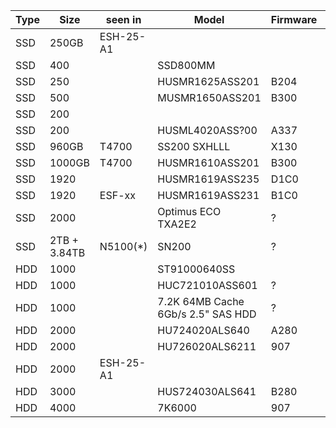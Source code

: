 



|Type|Size|seen in|Model|Firmware|P/N|
|--|--|--|--|--|--|
|SSD|250GB|ESH-25-A1||||
|SSD|400||SSD800MM||0B28588|
|SSD|250||HUSMR1625ASS201|B204||
|SSD|500||MUSMR1650ASS201|B300|0B32233|
|SSD|200||||0B28587|  
|SSD|200||HUSML4020ASS?00|A337|0B26577|
|SSD|960GB|T4700|SS200 SXHLLL|X130|0TS1397|
|SSD|1000GB|T4700|HUSMR1610ASS201|B300|0B32235|
|SSD|1920||HUSMR1619ASS235|D1C0|0B32297|
|SSD|1920|ESF-xx|HUSMR1619ASS231|B1C0||
|SSD|2000||Optimus ECO TXA2E2|?|SDLLGC6R-020T-5CA1|
|SSD|2TB + 3.84TB|N5100(*)|SN200|?||
|HDD|1000|| ST91000640SS||0004| 9RZ268-004 |
|HDD|1000||HUC721010ASS601|?|0B30781|
|HDD|1000||7.2K 64MB Cache 6Gb/s 2.5" SAS HDD|?|A680|0B30780|
|HDD|2000||HU724020ALS640|A280|0B26887|
|HDD|2000||HU726020ALS6211|907|0F22958|
|HDD|2000|ESH-25-A1||||
|HDD|3000||HUS724030ALS641 | B280|0B26926 |
|HDD|4000|| 7K6000|907|0f22962|


